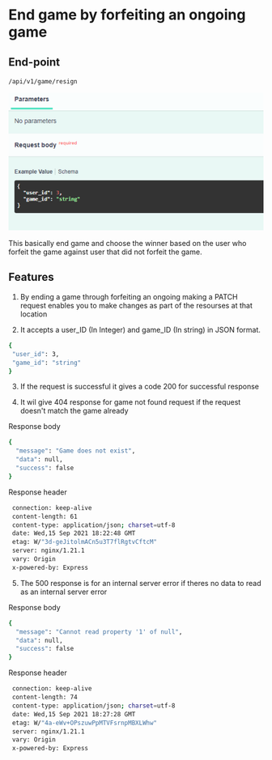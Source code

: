 # End game by forfeiting an ongoing game

## End-point

```sh
/api/v1/game/resign
```

![parameters](capture.PNG)

This basically end game and choose the winner based on the user who forfeit the game against user that did not forfeit the game.

## Features

1. By ending a game through forfeiting an ongoing making a PATCH request enables you to make changes as part of the resourses at that location

2. It accepts a user_ID (In Integer) and game_ID (In string) in JSON format.

 ```sh
 {
  "user_id": 3,
  "game_id": "string"
 }
 ```

3. If the request is successful it gives a code 200 for successful response

4. It wil give 404 response for game not found request if the request doesn't match the game already

Response body

```sh
{
  "message": "Game does not exist",
  "data": null,
  "success": false
}
```

Response header

```sh
 connection: keep-alive 
 content-length: 61 
 content-type: application/json; charset=utf-8 
 date: Wed,15 Sep 2021 18:22:48 GMT 
 etag: W/"3d-geJitolmACn5u3T7flRgtvCftcM" 
 server: nginx/1.21.1 
 vary: Origin 
 x-powered-by: Express
```

5. The 500 response is for an internal server error if theres no data to read as an internal server error

Response body

```sh
{
  "message": "Cannot read property '1' of null",
  "data": null,
  "success": false
}
```

Response header

```sh
 connection: keep-alive 
 content-length: 74 
 content-type: application/json; charset=utf-8 
 date: Wed,15 Sep 2021 18:27:28 GMT 
 etag: W/"4a-eWv+OPszuwPpMTVFsrnpMBXLWhw" 
 server: nginx/1.21.1 
 vary: Origin 
 x-powered-by: Express 
 ```